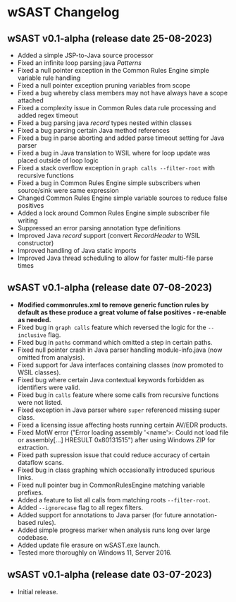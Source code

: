 # wSAST Changelog

## wSAST v0.1-alpha (release date 25-08-2023)

* Added a simple JSP-to-Java source processor
* Fixed an infinite loop parsing java _Patterns_
* Fixed a null pointer exception in the Common Rules Engine simple variable rule handling
* Fixed a null pointer exception pruning variables from scope
* Fixed a bug whereby class members may not have always have a scope attached
* Fixed a complexity issue in Common Rules data rule processing and added regex timeout
* Fixed a bug parsing java _record_ types nested within classes
* Fixed a bug parsing certain Java method references
* Fixed a bug in parse aborting and added parse timeout setting for Java parser
* Fixed a bug in Java translation to WSIL where for loop update was placed outside of loop logic
* Fixed a stack overflow exception in `graph calls --filter-root` with recursive functions
* Fixed a bug in Common Rules Engine simple subscribers when source/sink were same expression
* Changed Common Rules Engine simple variable sources to reduce false positives
* Added a lock around Common Rules Engine simple subscriber file writing
* Suppressed an error parsing annotation type definitions
* Improved Java _record_ support (convert _RecordHeader_ to WSIL constructor)
* Improved handling of Java static imports
* Improved Java thread scheduling to allow for faster multi-file parse times

## wSAST v0.1-alpha (release date 07-08-2023)
* **Modified commonrules.xml to remove generic function rules by default as these produce a great volume of false positives - re-enable as needed.**
* Fixed bug in `graph calls` feature which reversed the logic for the `--inclusive` flag.
* Fixed bug in `paths` command which omitted a step in certain paths.
* Fixed null pointer crash in Java parser handling module-info.java (now omitted from analysis).
* Fixed support for Java interfaces containing classes (now promoted to WSIL classes).
* Fixed bug where certain Java contextual keywords forbidden as identifiers were valid.
* Fixed bug in `calls` feature where some calls from recursive functions were not listed.
* Fixed exception in Java parser where `super` referenced missing super class.
* Fixed a licensing issue affecting hosts running certain AV/EDR products.
* Fixed MotW error ("Error loading assembly '<name'>: Could not load file or assembly\[...\] HRESULT 0x80131515") after using Windows ZIP for extraction.
* Fixed path supression issue that could reduce accuracy of certain dataflow scans.
* Fixed bug in class graphing which occasionally introduced spurious links.
* Fixed null pointer bug in CommonRulesEngine matching variable prefixes.
* Added a feature to list all calls from matching roots `--filter-root`.
* Added `--ignorecase` flag to all regex filters.
* Added support for annotations to Java parser (for future annotation-based rules).
* Added simple progress marker when analysis runs long over large codebase.
* Added update file erasure on wSAST.exe launch.
* Tested more thoroughly on Windows 11, Server 2016.

## wSAST v0.1-alpha (release date 03-07-2023)

* Initial release.
